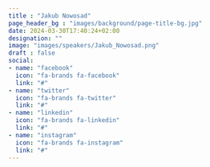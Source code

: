 ```yaml
---
title : "Jakub Nowosad"
page_header_bg : "images/background/page-title-bg.jpg"
date: 2024-03-30T17:40:24+02:00
designation: ""
image: "images/speakers/Jakub_Nowosad.png"
draft : false
social:
- name: "facebook"
  icon: "fa-brands fa-facebook"
  link: "#"
- name: "twitter"
  icon: "fa-brands fa-twitter"
  link: "#"
- name: "linkedin"
  icon: "fa-brands fa-linkedin"
  link: "#"
- name: "instagram"
  icon: "fa-brands fa-instagram"
  link: "#"
---
```

